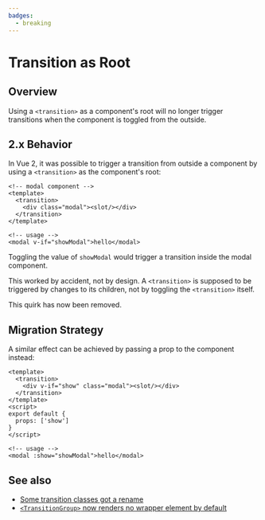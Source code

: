 ```yaml
---
badges:
  - breaking
---
```


# Transition as Root <MigrationBadges :badges="$frontmatter.badges" />

## Overview

Using a `<transition>` as a component's root will no longer trigger transitions when the component is toggled from the outside.

## 2.x Behavior

In Vue 2, it was possible to trigger a transition from outside a component by using a `<transition>` as the component's root:

```vue-html
<!-- modal component -->
<template>
  <transition>
    <div class="modal"><slot/></div>
  </transition>
</template>
```

```vue-html
<!-- usage -->
<modal v-if="showModal">hello</modal>
```

Toggling the value of `showModal` would trigger a transition inside the modal component.

This worked by accident, not by design. A `<transition>` is supposed to be triggered by changes to its children, not by toggling the `<transition>` itself.

This quirk has now been removed.

## Migration Strategy

A similar effect can be achieved by passing a prop to the component instead:

```vue
<template>
  <transition>
    <div v-if="show" class="modal"><slot/></div>
  </transition>
</template>
<script>
export default {
  props: ['show']
}
</script>
```

```vue-html
<!-- usage -->
<modal :show="showModal">hello</modal>
```

## See also

- [Some transition classes got a rename](/guide/migration/transition.html)
- [`<TransitionGroup>` now renders no wrapper element by default](/guide/migration/transition-group.html)
